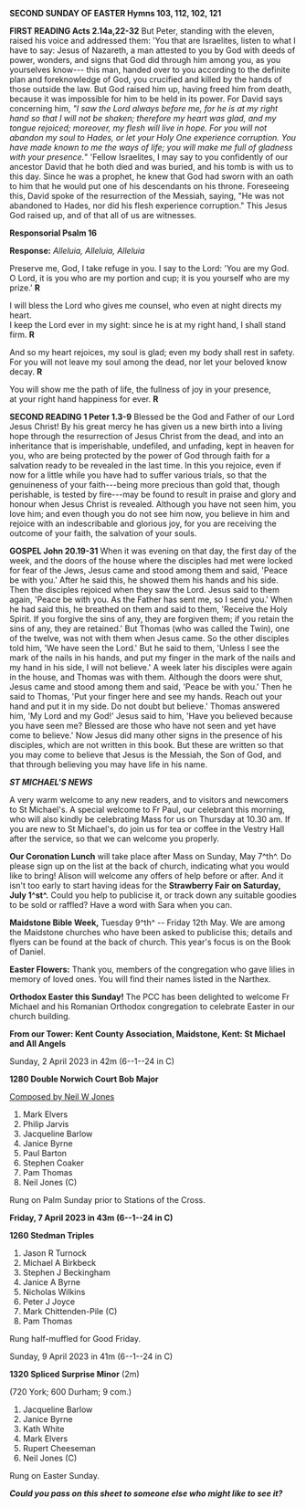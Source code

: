 **SECOND SUNDAY OF EASTER Hymns 103, 112, 102, 121**

**FIRST READING Acts 2.14a,22-32** But Peter, standing with the eleven,
raised his voice and addressed them: 'You that are Israelites, listen to
what I have to say: Jesus of Nazareth, a man attested to you by God with
deeds of power, wonders, and signs that God did through him among you,
as you yourselves know--- this man, handed over to you according to the
definite plan and foreknowledge of God, you crucified and killed by the
hands of those outside the law. But God raised him up, having freed him
from death, because it was impossible for him to be held in its power.
For David says concerning him, *"I saw the Lord always before me, for he
is at my right hand so that I will not be shaken; therefore my heart was
glad, and my tongue rejoiced; moreover, my flesh will live in hope. For
you will not abandon my soul to Hades, or let your Holy One experience
corruption. You have made known to me the ways of life; you will make me
full of gladness with your presence.*" 'Fellow Israelites, I may say to
you confidently of our ancestor David that he both died and was buried,
and his tomb is with us to this day. Since he was a prophet, he knew
that God had sworn with an oath to him that he would put one of his
descendants on his throne. Foreseeing this, David spoke of the
resurrection of the Messiah, saying, "He was not abandoned to Hades, nor
did his flesh experience corruption." This Jesus God raised up, and of
that all of us are witnesses.

**Responsorial Psalm 16**

**Response:** *Alleluia, Alleluia, Alleluia*

Preserve me, God, I take refuge in you. I say to the Lord: 'You are my
God.   
O Lord, it is you who are my portion and cup; it is you yourself who are
my prize.' **R**

I will bless the Lord who gives me counsel, who even at night directs my
heart.   
I keep the Lord ever in my sight: since he is at my right hand, I shall
stand firm. **R**

And so my heart rejoices, my soul is glad; even my body shall rest in
safety.   
For you will not leave my soul among the dead, nor let your beloved know
decay. **R**

You will show me the path of life, the fullness of joy in your presence,   
at your right hand happiness for ever. **R**

**SECOND READING 1 Peter 1.3-9** Blessed be the God and Father of our
Lord Jesus Christ! By his great mercy he has given us a new birth into a
living hope through the resurrection of Jesus Christ from the dead, and
into an inheritance that is imperishable, undefiled, and unfading, kept
in heaven for you, who are being protected by the power of God through
faith for a salvation ready to be revealed in the last time. In this you
rejoice, even if now for a little while you have had to suffer various
trials, so that the genuineness of your faith---being more precious than
gold that, though perishable, is tested by fire---may be found to result
in praise and glory and honour when Jesus Christ is revealed. Although
you have not seen him, you love him; and even though you do not see him
now, you believe in him and rejoice with an indescribable and glorious
joy, for you are receiving the outcome of your faith, the salvation of
your souls.

**GOSPEL John 20.19-31** When it was evening on that day, the first day
of the week, and the doors of the house where the disciples had met were
locked for fear of the Jews, Jesus came and stood among them and said,
'Peace be with you.' After he said this, he showed them his hands and
his side. Then the disciples rejoiced when they saw the Lord. Jesus said
to them again, 'Peace be with you. As the Father has sent me, so I send
you.' When he had said this, he breathed on them and said to them,
'Receive the Holy Spirit. If you forgive the sins of any, they are
forgiven them; if you retain the sins of any, they are retained.' But
Thomas (who was called the Twin), one of the twelve, was not with them
when Jesus came. So the other disciples told him, 'We have seen the
Lord.' But he said to them, 'Unless I see the mark of the nails in his
hands, and put my finger in the mark of the nails and my hand in his
side, I will not believe.' A week later his disciples were again in the
house, and Thomas was with them. Although the doors were shut, Jesus
came and stood among them and said, 'Peace be with you.' Then he said to
Thomas, 'Put your finger here and see my hands. Reach out your hand and
put it in my side. Do not doubt but believe.' Thomas answered him, 'My
Lord and my God!' Jesus said to him, 'Have you believed because you have
seen me? Blessed are those who have not seen and yet have come to
believe.' Now Jesus did many other signs in the presence of his
disciples, which are not written in this book. But these are written so
that you may come to believe that Jesus is the Messiah, the Son of God,
and that through believing you may have life in his name.

***ST MICHAEL\'S NEWS***

A very warm welcome to any new readers, and to visitors and newcomers to
St Michael\'s. A special welcome to Fr Paul, our celebrant this morning,
who will also kindly be celebrating Mass for us on Thursday at 10.30 am.
If you are new to St Michael\'s, do join us for tea or coffee in the
Vestry Hall after the service, so that we can welcome you properly.

**Our Coronation Lunch** will take place after Mass on Sunday, May
7^th^. Do please sign up on the list at the back of church, indicating
what you would like to bring! Alison will welcome any offers of help
before or after. And it isn\'t too early to start having ideas for the
**Strawberry Fair on Saturday, July 1^st^.** Could you help to publicise
it, or track down any suitable goodies to be sold or raffled? Have a
word with Sara when you can.

**Maidstone Bible Week,** Tuesday 9^th^ -- Friday 12th May. We are among
the Maidstone churches who have been asked to publicise this; details
and flyers can be found at the back of church. This year\'s focus is on
the Book of Daniel.

**Easter Flowers:** Thank you, members of the congregation who gave
lilies in memory of loved ones. You will find their names listed in the
Narthex.

**Orthodox Easter this Sunday!** The PCC has been delighted to welcome
Fr Michael and his Romanian Orthodox congregation to celebrate Easter in
our church building.

**From our Tower: Kent County Association, Maidstone,
Kent: St
Michael and All Angels**

Sunday, 2 April 2023 in 42m (6--1--24 in C)

**1280 Double Norwich Court Bob Major**

[Composed by Neil W
Jones](https://bb.ringingworld.co.uk/comp.php?id=2290495)

1. Mark Elvers
2. Philip Jarvis
3. Jacqueline Barlow
4. Janice Byrne
5. Paul Barton
6. Stephen Coaker
7. Pam Thomas
8. Neil Jones (C)

Rung on Palm Sunday prior to Stations of the Cross.

**Friday, 7 April 2023 in 43m (6--1--24 in C)**

**1260 Stedman Triples**

1. Jason R Turnock
2. Michael A Birkbeck
3. Stephen J Beckingham
4. Janice A Byrne
5. Nicholas Wilkins
6. Peter J Joyce
7. Mark Chittenden-Pile (C)
8. Pam Thomas

Rung half-muffled for Good Friday.

Sunday, 9 April 2023 in 41m (6--1--24 in C)

**1320 Spliced Surprise Minor** (2m)

(720 York; 600 Durham; 9 com.)

1. Jacqueline Barlow
2. Janice Byrne
3. Kath White
4. Mark Elvers
5. Rupert Cheeseman
6. Neil Jones (C)

Rung on Easter Sunday.

***Could you pass on this sheet to someone else who might like to see
it?***
